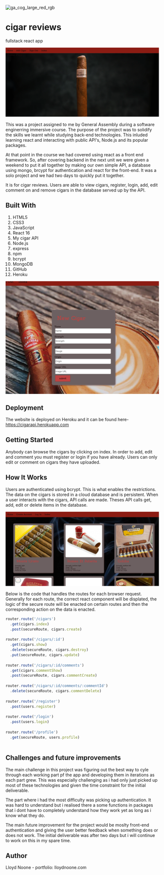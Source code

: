 ![ga_cog_large_red_rgb](https://cloud.githubusercontent.com/assets/40461/8183776/469f976e-1432-11e5-8199-6ac91363302b.png)

# cigar reviews
fullstack react app

![image](https://github.com/lloydnoone/cigarreviews/blob/master/Screenshot%202019-10-22%20at%2021.05.09.png?raw=true)

This was a project assigned to me by General Assembly during a software enginerring immersive course. The purpose of the project was to solidify the skills we learnt while studying back-end technologies. This inluded learning react and interacting with public API's, Node.js and its popular packages. 

At that point in the course we had covered using react as a front end framework. So, after covering backend in the next unit we were given a weekend to put it all together by making our own simple API, a database using mongo, brcypt for authentication and react for the front-end. It was a solo project and we had two days to quickly put it together.

It is for cigar reviews. Users are able to view cigars, register, login, add, edit comment on and remove cigars in the database served up by the API.

## Built With

1. HTML5
2. CSS3
3. JavaScript
4. React 16
5. My cigar API
6. Node.js
7. express
8. npm
9. bcrypt
10. MongoDB
11. GitHub
12. Heroku

![image](https://github.com/lloydnoone/cigarreviews/blob/master/Screenshot%202019-10-22%20at%2021.06.00.png?raw=true)

## Deployment

The website is deployed on Heroku and it can be found here- https://cigarapi.herokuapp.com

## Getting Started

Anybody can browse the cigars by clicking on index. In order to add, edit and comment you must register or login if you have already. Users can only edit or comment on cigars they have uploaded. 

## How It Works

Users are authenticated using bcrypt. This is what enables the restrictions. The data on the cigars is stored in a cloud database and is persistent. When a user interacts with the cigars, API calls are made. Theses API calls get, add, edit or delete items in the database.

![image](https://github.com/lloydnoone/cigarreviews/blob/master/Screenshot%202019-10-22%20at%2021.07.04.png?raw=true)

Below is the code that handles the routes for each browser request. Generally for each route, the correct react component will be displated, the logic of the secure route will be enacted on certain routes and then the corresponding action on the data is enacted.

```javascript
router.route('/cigars')
  .get(cigars.index)
  .post(secureRoute, cigars.create)

router.route('/cigars/:id')
  .get(cigars.show)
  .delete(secureRoute, cigars.destroy)
  .put(secureRoute, cigars.update)

router.route('/cigars/:id/comments')
  .get(cigars.commentShow)
  .post(secureRoute, cigars.commentCreate)

router.route('/cigars/:id/comments/:commentId')
  .delete(secureRoute, cigars.commentDelete)

router.route('/register')
  .post(users.register)

router.route('/login')
  .post(users.login)

router.route('/profile')
  .get(secureRoute, users.profile)
  
```

## Challenges and future improvements

The main challenge in this project was figuring out the best way to cyle through each working part pf the app and developing them in iterations as each part grew. This was especially challenging as i had only just picked up most of these technologies and given the time constraint for the initial deliverable.

The part where i had the most difficulty was picking up authentication. It was hard to understand but i realised there a some functions in packages that i dont have to completely understand how they work yet as long as i know what they do.

The main future improvement for the project would be moslty front-end authentication and giving the user better feedback when something does or does not work. The initial deliverable was after two days but i will continue to work on this in my spare time.

## Author 

Lloyd Noone - portfolio: lloydnoone.com
